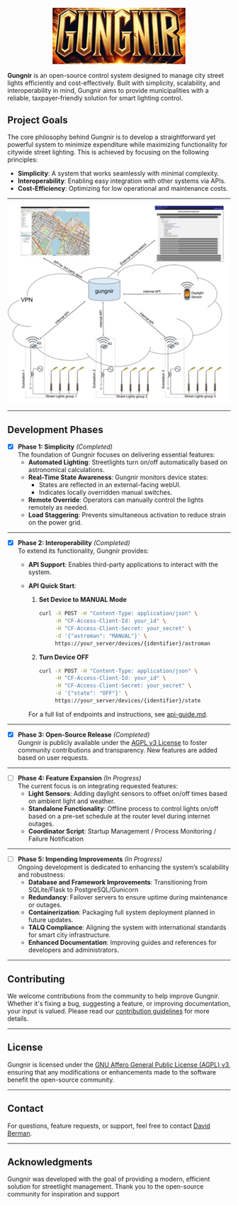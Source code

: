 <p align="center">
  <img src="assets/gungir-title.png" alt="Gungnir" width="300">
</p>


**Gungnir** is an open-source control system designed to manage city street lights efficiently and cost-effectively. Built with simplicity, scalability, and interoperability in mind, Gungnir aims to provide municipalities with a reliable, taxpayer-friendly solution for smart lighting control.

## Project Goals
The core philosophy behind Gungnir is to develop a straightforward yet powerful system to minimize expenditure while maximizing functionality for citywide street lighting. This is achieved by focusing on the following principles:
- **Simplicity**: A system that works seamlessly with minimal complexity.
- **Interoperability**: Enabling easy integration with other systems via APIs.
- **Cost-Efficiency**: Optimizing for low operational and maintenance costs.

---

![Gungnir Diagram](assets/gungnir-diagram.jpg "System Diagram of Gungnir")


---

## Development Phases

- [x] **Phase 1: Simplicity** *(Completed)*  
  The foundation of Gungnir focuses on delivering essential features:
  - **Automated Lighting**: Streetlights turn on/off automatically based on astronomical calculations.
  - **Real-Time State Awareness**: Gungnir monitors device states:
    - States are reflected in an external-facing webUI.
    - Indicates locally overridden manual switches.
  - **Remote Override**: Operators can manually control the lights remotely as needed.
  - **Load Staggering**: Prevents simultaneous activation to reduce strain on the power grid.

---

- [x] **Phase 2: Interoperability** *(Completed)*  
  To extend its functionality, Gungnir provides:  
  - **API Support**: Enables third-party applications to interact with the system.
  - **API Quick Start**:  

    1. **Set Device to MANUAL Mode**  
       ```bash
       curl -X POST -H "Content-Type: application/json" \
            -H "CF-Access-Client-Id: your_id" \
            -H "CF-Access-Client-Secret: your_secret" \
            -d '{"astroman": "MANUAL"}' \
            https://your_server/devices/{identifier}/astroman
       ```

    2. **Turn Device OFF**  
       ```bash
       curl -X POST -H "Content-Type: application/json" \
            -H "CF-Access-Client-Id: your_id" \
            -H "CF-Access-Client-Secret: your_secret" \
            -d '{"state": "OFF"}' \
            https://your_server/devices/{identifier}/state
       ```

    For a full list of endpoints and instructions, see [api-guide.md](./api-guide.md).

---

- [x] **Phase 3: Open-Source Release** *(Completed)*  
  Gungnir is publicly available under the [AGPL v3 License](./LICENSE) to foster community contributions and transparency. New features are added based on user requests.

---

- [ ] **Phase 4: Feature Expansion** *(In Progress)*  
  The current focus is on integrating requested features:
  - **Light Sensors**: Adding daylight sensors to offset on/off times based on ambient light and weather.
  - **Standalone Functionality**: Offline process to control lights on/off based on a pre-set schedule at the router level during internet outages.
  - **Coordinator Script**: Startup Management / Process Monitoring / Failure Notification

---

- [ ] **Phase 5: Impending Improvements** *(In Progress)*  
  Ongoing development is dedicated to enhancing the system’s scalability and robustness:
  - **Database and Framework Improvements**: Transitioning from SQLite/Flask to PostgreSQL/Gunicorn
  - **Redundancy**: Failover servers to ensure uptime during maintenance or outages.
  - **Containerization**: Packaging full system deployment planned in future updates.
  - **TALQ Compliance**: Aligning the system with international standards for smart city infrastructure.
  - **Enhanced Documentation**: Improving guides and references for developers and administrators.

---

## Contributing
We welcome contributions from the community to help improve Gungnir. Whether it's fixing a bug, suggesting a feature, or improving documentation, your input is valued. Please read our [contribution guidelines](CONTRIBUTING.md) for more details.

---

## License
Gungnir is licensed under the [GNU Affero General Public License (AGPL) v3](./LICENSE.md), ensuring that any modifications or enhancements made to the software benefit the open-source community.

---

## Contact
For questions, feature requests, or support, feel free to contact [David Berman](mailto:david@berman.is).

---

## Acknowledgments
Gungnir was developed with the goal of providing a modern, efficient solution for streetlight management. Thank you to the open-source community for inspiration and support
